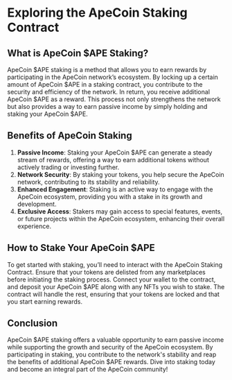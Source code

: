 # Exploring the ApeCoin Staking Contract

## What is ApeCoin $APE Staking?

ApeCoin $APE staking is a method that allows you to earn rewards by participating in the ApeCoin network’s ecosystem. By locking up a certain amount of ApeCoin $APE in a staking contract, you contribute to the security and efficiency of the network. In return, you receive additional ApeCoin $APE as a reward. This process not only strengthens the network but also provides a way to earn passive income by simply holding and staking your ApeCoin $APE.

## Benefits of ApeCoin Staking

1. **Passive Income**: Staking your ApeCoin $APE can generate a steady stream of rewards, offering a way to earn additional tokens without actively trading or investing further.
2. **Network Security**: By staking your tokens, you help secure the ApeCoin network, contributing to its stability and reliability.
3. **Enhanced Engagement**: Staking is an active way to engage with the ApeCoin ecosystem, providing you with a stake in its growth and development.
4. **Exclusive Access**: Stakers may gain access to special features, events, or future projects within the ApeCoin ecosystem, enhancing their overall experience.

## How to Stake Your ApeCoin $APE

To get started with staking, you’ll need to interact with the ApeCoin Staking Contract. Ensure that your tokens are delisted from any marketplaces before initiating the staking process. Connect your wallet to the contract, and deposit your ApeCoin $APE along with any NFTs you wish to stake. The contract will handle the rest, ensuring that your tokens are locked and that you start earning rewards.

## Conclusion

ApeCoin $APE staking offers a valuable opportunity to earn passive income while supporting the growth and security of the ApeCoin ecosystem. By participating in staking, you contribute to the network's stability and reap the benefits of additional ApeCoin $APE rewards. Dive into staking today and become an integral part of the ApeCoin community!
